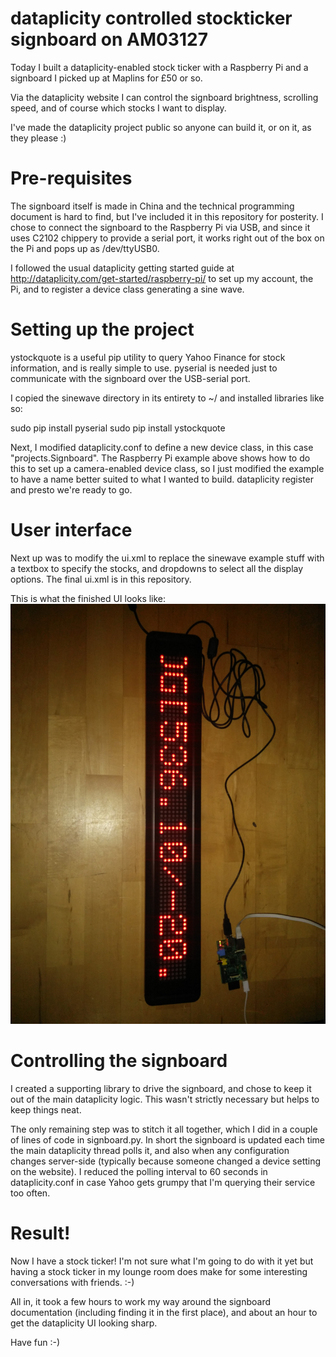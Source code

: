 dataplicity controlled stockticker signboard on AM03127
=======================================================

Today I built a dataplicity-enabled stock ticker with a Raspberry Pi and a signboard I picked up at Maplins for £50 or so.  

Via the dataplicity website I can control the signboard brightness, scrolling speed, and of course which stocks I want to display.  

I've made the dataplicity project public so anyone can build it, or on it, as they please :)

Pre-requisites
==============

The signboard itself is made in China and the technical programming document is hard to find, but I've included it in this repository for posterity.  I chose to connect the signboard to the Raspberry Pi via USB, and since it uses C2102 chippery to provide a serial port, it works right out of the box on the Pi and pops up as /dev/ttyUSB0.

I followed the usual dataplicity getting started guide at http://dataplicity.com/get-started/raspberry-pi/ to set up my account, the Pi, and to register a device class generating a sine wave.

Setting up the project
======================
ystockquote is a useful pip utility to query Yahoo Finance for stock information, and is really simple to use.  pyserial is needed just to communicate with the signboard over the USB-serial port.

I copied the sinewave directory in its entirety to ~/ and installed libraries like so:

  sudo pip install pyserial
  sudo pip install ystockquote

Next, I modified dataplicity.conf to define a new device class, in this case "projects.Signboard".  The Raspberry Pi example above shows how to do this to set up a camera-enabled device class, so I just modified the example to have a name better suited to what I wanted to build.  dataplicity register and presto we're ready to go.

User interface
==============
Next up was to modify the ui.xml to replace the sinewave example stuff with a textbox to specify the stocks, and dropdowns to select all the display options.  The final ui.xml is in this repository.

This is what the finished UI looks like:
![Finished signboard user interface](/images/signboard-complete.jpg)

Controlling the signboard
=========================
I created a supporting library to drive the signboard, and chose to keep it out of the main dataplicity logic.  This wasn't strictly necessary but helps to keep things neat.  

The only remaining step was to stitch it all together, which I did in a couple of lines of code in signboard.py.  In short the signboard is updated each time the main dataplicity thread polls it, and also when any configuration changes server-side (typically because someone changed a device setting on the website).  I reduced the polling interval to 60 seconds in dataplicity.conf in case Yahoo gets grumpy that I'm querying their service too often.

Result!
=======
Now I have a stock ticker!  I'm not sure what I'm going to do with it yet but having a stock ticker in my lounge room does make for some interesting conversations with friends. :-)

All in, it took a few hours to work my way around the signboard documentation (including finding it in the first place), and about an hour to get the dataplicity UI looking sharp.  

Have fun :-)
